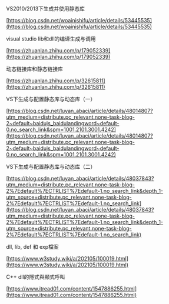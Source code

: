
VS2010/2013下生成并使用静态库

[https://blog.csdn.net/woainishifu/article/details/53445535](https://blog.csdn.net/woainishifu/article/details/53445535)

visual studio lib和dll的编译生成与调用

[https://zhuanlan.zhihu.com/p/179052339](https://zhuanlan.zhihu.com/p/179052339)

动态链接库和静态链接库

[https://zhuanlan.zhihu.com/p/32615811](https://zhuanlan.zhihu.com/p/32615811)

VS下生成与配置静态库与动态库（一）

[https://blog.csdn.net/luyan_abaci/article/details/48014807?utm_medium=distribute.pc_relevant.none-task-blog-2~default~baidujs_baidulandingword~default-0.no_search_link&spm=1001.2101.3001.4242](https://blog.csdn.net/luyan_abaci/article/details/48014807?utm_medium=distribute.pc_relevant.none-task-blog-2~default~baidujs_baidulandingword~default-0.no_search_link&spm=1001.2101.3001.4242)

VS下生成与配置静态库与动态库（二）

[https://blog.csdn.net/luyan_abaci/article/details/48037843?utm_medium=distribute.pc_relevant.none-task-blog-2%7Edefault%7ECTRLIST%7Edefault-1.no_search_link&depth_1-utm_source=distribute.pc_relevant.none-task-blog-2%7Edefault%7ECTRLIST%7Edefault-1.no_search_link](https://blog.csdn.net/luyan_abaci/article/details/48037843?utm_medium=distribute.pc_relevant.none-task-blog-2%7Edefault%7ECTRLIST%7Edefault-1.no_search_link&depth_1-utm_source=distribute.pc_relevant.none-task-blog-2%7Edefault%7ECTRLIST%7Edefault-1.no_search_link)

dll, lib, def 和 exp檔案

[https://www.w3study.wiki/a/202105/100019.html](https://www.w3study.wiki/a/202105/100019.html)

C++ dll的隱式與顯式呼叫

[https://www.itread01.com/content/1547886255.html](https://www.itread01.com/content/1547886255.html)